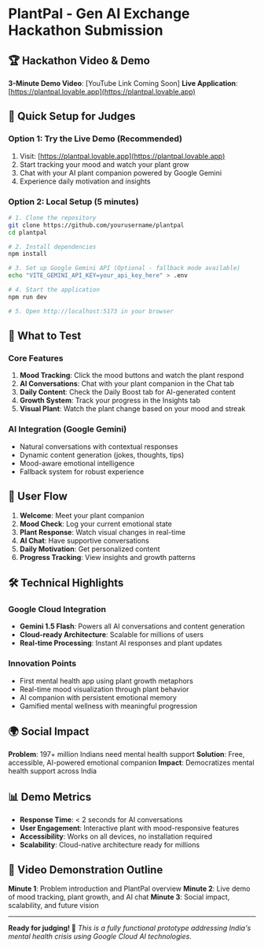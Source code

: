 # PlantPal - Gen AI Exchange Hackathon Submission

## 🏆 Hackathon Video & Demo

**3-Minute Demo Video**: [YouTube Link Coming Soon]
**Live Application**: [https://plantpal.lovable.app](https://plantpal.lovable.app)

## 🚀 Quick Setup for Judges

### Option 1: Try the Live Demo (Recommended)
1. Visit: [https://plantpal.lovable.app](https://plantpal.lovable.app)
2. Start tracking your mood and watch your plant grow
3. Chat with your AI plant companion powered by Google Gemini
4. Experience daily motivation and insights

### Option 2: Local Setup (5 minutes)
```bash
# 1. Clone the repository
git clone https://github.com/yourusername/plantpal
cd plantpal

# 2. Install dependencies
npm install

# 3. Set up Google Gemini API (Optional - fallback mode available)
echo "VITE_GEMINI_API_KEY=your_api_key_here" > .env

# 4. Start the application
npm run dev

# 5. Open http://localhost:5173 in your browser
```

## 🎯 What to Test

### Core Features
1. **Mood Tracking**: Click the mood buttons and watch the plant respond
2. **AI Conversations**: Chat with your plant companion in the Chat tab
3. **Daily Content**: Check the Daily Boost tab for AI-generated content
4. **Growth System**: Track your progress in the Insights tab
5. **Visual Plant**: Watch the plant change based on your mood and streak

### AI Integration (Google Gemini)
- Natural conversations with contextual responses
- Dynamic content generation (jokes, thoughts, tips)
- Mood-aware emotional intelligence
- Fallback system for robust experience

## 📱 User Flow
1. **Welcome**: Meet your plant companion
2. **Mood Check**: Log your current emotional state
3. **Plant Response**: Watch visual changes in real-time
4. **AI Chat**: Have supportive conversations
5. **Daily Motivation**: Get personalized content
6. **Progress Tracking**: View insights and growth patterns

## 🛠 Technical Highlights

### Google Cloud Integration
- **Gemini 1.5 Flash**: Powers all AI conversations and content generation
- **Cloud-ready Architecture**: Scalable for millions of users
- **Real-time Processing**: Instant AI responses and plant updates

### Innovation Points
- First mental health app using plant growth metaphors
- Real-time mood visualization through plant behavior
- AI companion with persistent emotional memory
- Gamified mental wellness with meaningful progression

## 🌍 Social Impact

**Problem**: 197+ million Indians need mental health support
**Solution**: Free, accessible, AI-powered emotional companion
**Impact**: Democratizes mental health support across India

## 📊 Demo Metrics
- **Response Time**: < 2 seconds for AI conversations
- **User Engagement**: Interactive plant with mood-responsive features
- **Accessibility**: Works on all devices, no installation required
- **Scalability**: Cloud-native architecture ready for millions

## 🎥 Video Demonstration Outline

**Minute 1**: Problem introduction and PlantPal overview
**Minute 2**: Live demo of mood tracking, plant growth, and AI chat
**Minute 3**: Social impact, scalability, and future vision

---

**Ready for judging! 🌱**
*This is a fully functional prototype addressing India's mental health crisis using Google Cloud AI technologies.*